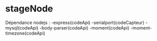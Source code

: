 # stageNode

Dépendance nodejs : 
    -express(codeApi)
    -serialport(codeCapteur)
    -mysql(codeApi)
    -body-parser(codeApi)
    -moment(codeApi)
    -moment-timezone(codeApi)